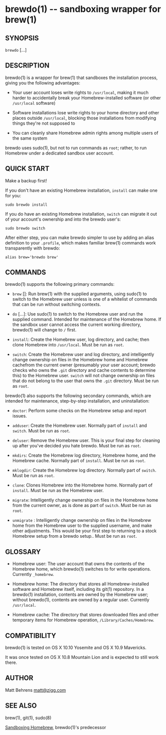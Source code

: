 brewdo(1) -- sandboxing wrapper for brew(1)
====

## SYNOPSIS

`brewdo` <command> [<arguments>...]

## DESCRIPTION

brewdo(1) is a wrapper for brew(1) that sandboxes the installation
process, giving you the following advantages:

-   Your user account loses write rights to `/usr/local`, making
    it much harder to accidentally break your Homebrew-installed
    software (or other `/usr/local` software)

-   Software installations lose write rights to your home directory
    and other places outside `/usr/local`, blocking those installations
    from modifying things they're not supposed to

-   You can cleanly share Homebrew admin rights among multiple users
    of the same system

brewdo uses sudo(1), but not to run commands as `root`; rather, to
run Homebrew under a dedicated sandbox user account.

## QUICK START

Make a backup first!

If you don't have an existing Homebrew installation, `install` can
make one for you:

    sudo brewdo install

If you do have an existing Homebrew installation, `switch` can
migrate it out of your account's ownership and into the brewdo
user's:

    sudo brewdo switch

After either step, you can make brewdo simpler to use by adding an
alias definition to your `.profile`, which makes familiar brew(1)
commands work transparently with brewdo:

    alias brew='brewdo brew'

## COMMANDS

brewdo(1) supports the following primary commands:

*   `brew` <command> [<arguments>]:
    Run brew(1) with the supplied arguments, using sudo(1) to switch to
    the Homebrew user unless <command> is one of a whitelist of commands
    that can be run without switching contexts.

*   `do` <command> [<arguments>...]:
    Use sudo(1) to switch to the Homebrew user and run the supplied
    command.  Intended for maintenance of the Homebrew home.  If the
    sandbox user cannot access the current working directory, brewdo(1)
    will change to `/` first.

*   `install`:
    Create the Homebrew user, log directory, and cache; then clone
    Homebrew into `/usr/local`.  Must be run as `root`.

*   `switch`:
    Create the Homebrew user and log directory, and intelligently
    change ownership on files in the Homebrew home and Homebrew
    cachefrom the current owner (presumably your user account;
    brewdo checks who owns the `.git` directory and cache contents
    to determine this) to the Homebrew user.  `switch` will not
    change ownership on files that do not belong to the user that
    owns the `.git` directory.  Must be run as `root`.

brewdo(1) also supports the following secondary commands, which are
intended for maintenance, step-by-step installation, and uninstallation:

*   `doctor`:
    Perform some checks on the Homebrew setup and report issues.

*   `adduser`:
    Create the Homebrew user.  Normally part of `install` and
    `switch`.  Must be run as `root`.

*   `deluser`:
    Remove the Homebrew user.  This is your final step for cleaning
    up after you've decided you hate brewdo.  Must be run as `root`.

*   `mkdirs`:
    Create the Homebrew log directory, Homebrew home, and the
    Homebrew cache.  Normally part of `install`.  Must be run as
    `root`.

*   `mklogdir`:
    Create the Homebrew log directory.  Normally part of `switch`.
    Must be run as `root`.

*   `clone`:
    Clones Homebrew into the Homebrew home.  Normally part of
    `install`.  Must be run as the Homebrew user.

*   `migrate`:
    Intelligently change ownership on files in the Homebrew home from
    the current owner, as is done as part of `switch`.  Must be run as
    `root`.

*   `unmigrate` <username>:
    Intelligently change ownership on files in the Homebrew home
    from the Homebrew user to the supplied username, and make other
    adjustments.  This would be your first step to returning to a
    stock Homebrew setup from a brewdo setup..  Must be run as
    `root`.

## GLOSSARY

*   Homebrew user:
    The user account that owns the contents of the Homebrew home,
    which brewdo(1) switches to for write operations.  Currently
    `_homebrew`.

*   Homebrew home:
    The directory that stores all Homebrew-installed software and
    Homebrew itself, including its git(1) repository.  In a brewdo(1)
    installation, contents are owned by the Homebrew user; without
    brewdo(1), contents are owned by a regular user.  Currently
    `/usr/local`.

*   Homebrew cache:
    The directory that stores downloaded files and other temporary
    items for Homebrew operation, `/Library/Caches/Homebrew`.

## COMPATIBILITY

brewdo(1) is tested on OS X 10.10 Yosemite and OS X 10.9 Mavericks.

It was once tested on OS X 10.8 Mountain Lion and is expected to still
work there.

## AUTHOR

Matt Behrens <matt@zigg.com>

## SEE ALSO

brew(1), git(1), sudo(8)

[Sandboxing Homebrew](https://www.zigg.com/2014/sandboxing-homebrew.html),
brewdo(1)'s predecessor
